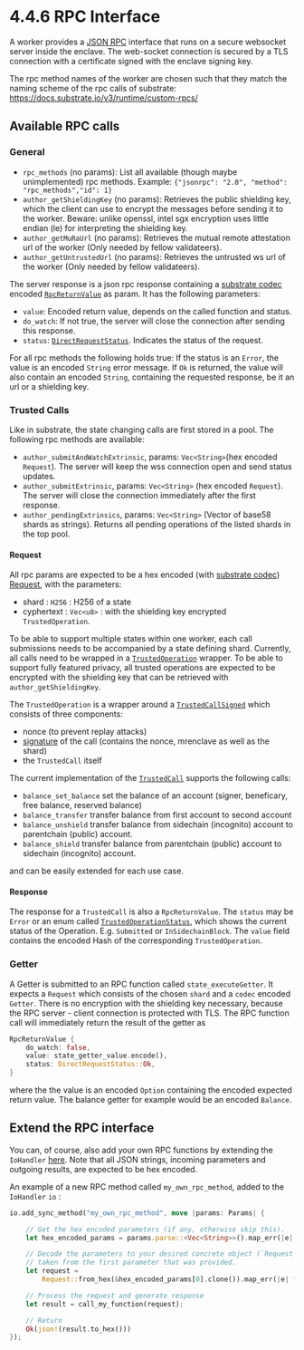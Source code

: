 # 4.4.6 RPC Interface

A worker provides a [JSON RPC](https://www.jsonrpc.org/specification) interface that runs on a secure websocket server inside the enclave. The web-socket connection is secured by a TLS connection with a certificate signed with the enclave signing key.

The rpc method names of the worker are chosen such that they match the naming scheme of the rpc calls of substrate: https://docs.substrate.io/v3/runtime/custom-rpcs/

## Available RPC calls

### General
- `rpc_methods` (no params): List all available (though maybe unimplemented) rpc methods. Example: `{"jsonrpc": "2.0", "method": "rpc_methods","id": 1}`
- `author_getShieldingKey` (no params): Retrieves the public shielding key, which the client can use to encrypt the messages before sending it to the worker. Beware: unlike openssl, intel sgx encryption uses little endian (le) for interpreting the shielding key.
- `author_getMuRaUrl` (no params): Retrieves the mutual remote attestation url of the worker (Only needed by fellow validateers).
- `author_getUntrustedUrl` (no params): Retrieves the untrusted ws url of the worker (Only needed by fellow validateers).

The server response is a json rpc response containing a [substrate codec](https://docs.substrate.io/v3/advanced/scale-codec/) encoded [`RpcReturnValue`](https://github.com/integritee-network/worker/blob/17e9776cbf09d0a1dd765546f27fc4d3c7bfefc4/core-primitives/types/src/rpc.rs#L8-L14) as param. It has the following parameters:
- `value`: Encoded return value, depends on the called function and status.
- `do_watch`: If not true, the server will close the connection after sending this response.
- `status`: [`DirectRequestStatus`](https://github.com/integritee-network/worker/blob/17e9776cbf09d0a1dd765546f27fc4d3c7bfefc4/core-primitives/types/src/lib.rs#L87-L95). Indicates the status of the request.

For all rpc methods the following holds true:  If the status is an `Error`, the value is an encoded `String` error message. If `Ok` is returned, the value will also contain an encoded `String`, containing the requested response, be it an url or a shielding key.

### Trusted Calls
Like in substrate, the state changing calls are first stored in a pool. The following rpc methods are available:
  - `author_submitAndWatchExtrinsic`, params: `Vec<String>`(hex encoded `Request`). The server will keep the wss connection open and send status updates.
  - `author_submitExtrinsic`, params: `Vec<String>` (hex encoded `Request`). The server will close the connection immediately after the first response.
  - `author_pendingExtrinsics`, params: `Vec<String>` (Vector of base58 shards as strings). Returns all pending operations of the listed shards in the top pool.

#### Request
All rpc params are expected to be a hex encoded (with [substrate codec](https://docs.substrate.io/v3/advanced/scale-codec/)) [Request](https://github.com/integritee-network/worker/blob/17e9776cbf09d0a1dd765546f27fc4d3c7bfefc4/core-primitives/types/src/lib.rs#L64-L68), with the parameters:
- shard :  `H256` : H256 of a state
- cyphertext : `Vec<u8>` : with the shielding key encrypted `TrustedOperation`.

To be able to support multiple states within one worker, each call submissions needs to be accompanied by a state defining shard. Currently, all calls need to be wrapped in a [`TrustedOperation`](https://github.com/integritee-network/worker/blob/17e9776cbf09d0a1dd765546f27fc4d3c7bfefc4/app-libs/stf/src/lib.rs#L112-L118) wrapper. To be able to support fully featured privacy, all trusted operations are expected to be encrypted with the shielding key that can be retrieved with `author_getShieldingKey`.

The `TrustedOperation` is a wrapper around a [`TrustedCallSigned`](https://github.com/integritee-network/worker/blob/17e9776cbf09d0a1dd765546f27fc4d3c7bfefc4/app-libs/stf/src/lib.rs#L243-L248) which consists of three components:
- nonce (to prevent replay attacks)
- [signature](https://github.com/integritee-network/worker/blob/17e9776cbf09d0a1dd765546f27fc4d3c7bfefc4/app-libs/stf/src/lib.rs#L195-L200) of the call (contains the nonce, mrenclave as well as the shard)
- the `TrustedCall` itself

The current implementation of the [`TrustedCall`](https://github.com/integritee-network/worker/blob/17e9776cbf09d0a1dd765546f27fc4d3c7bfefc4/app-libs/stf/src/lib.rs#L169-L176) supports the following calls:
- `balance_set_balance` set the balance of an account (signer, beneficary, free balance, reserved balance)
- `balance_transfer` transfer balance from first account to second account
- `balance_unshield` transfer balance from sidechain (incognito) account to parentchain (public) account.
- `balance_shield` transfer balance from parentchain (public) account to sidechain (incognito) account.

and can be easily extended for each use case.

#### Response
The response for a `TrustedCall` is also a `RpcReturnValue`. The `status` may be `Error` or an enum called [`TrustedOperationStatus`](https://github.com/integritee-network/worker/blob/17e9776cbf09d0a1dd765546f27fc4d3c7bfefc4/core-primitives/types/src/lib.rs#L98-L123), which shows the current status of the Operation. E.g. `Submitted` or `InSidechainBlock`. The `value` field contains the encoded Hash of the corresponding `TrustedOperation`.


### Getter
A Getter is submitted to an RPC function called `state_executeGetter`. It expects a `Request` which consists of the chosen `shard` and a `codec` encoded `Getter`. There is no encryption with the shielding key necessary, because the RPC server - client connection is protected with TLS.  The RPC function call will immediately return the result of the getter as

```rust
RpcReturnValue {
    do_watch: false,
    value: state_getter_value.encode(),
    status: DirectRequestStatus::Ok,
}
```

where the the value is an encoded  `Option` containing the encoded expected return value. The balance getter for example would be an encoded `Balance`.

## Extend the RPC interface
You can, of course, also add your own RPC functions by extending the `IoHandler` [here](https://github.com/integritee-network/worker/blob/72d9ba960803b367a9cb4f0bc62d0f4a4b13fe6d/enclave-runtime/src/rpc/worker\_api\_direct.rs#L57). Note that all JSON strings, incoming parameters and outgoing results, are expected to be hex encoded.

An example of a new RPC method called `my_own_rpc_method`, added to the `IoHandler` `io` :

```rust
io.add_sync_method("my_own_rpc_method", move |params: Params| {

    // Get the hex encoded parameters (if any, otherwise skip this).
    let hex_encoded_params = params.parse::<Vec<String>>().map_err(|e| format!("{:?}", e))?;

    // Decode the parameters to your desired concrete object (`Request` in this example),
    // taken from the first parameter that was provided.
	let request =
	    Request::from_hex(&hex_encoded_params[0].clone()).map_err(|e| format!("{:?}", e))?;

    // Process the request and generate response
    let result = call_my_function(request);

    // Return
	Ok(json!(result.to_hex()))
});
```
